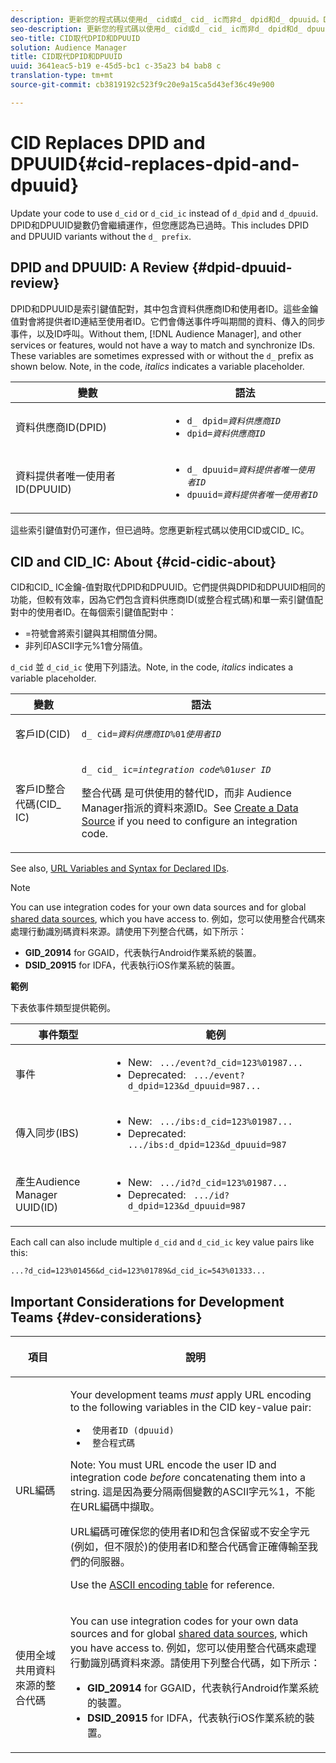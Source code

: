 ```yaml
---
description: 更新您的程式碼以使用d_ cid或d_ cid_ ic而非d_ dpid和d_ dpuuid。DPID和DPUUID變數仍會繼續運作，但您應認為已過時。這包括DPID和DPUUID變體，不含d_ prefix。
seo-description: 更新您的程式碼以使用d_ cid或d_ cid_ ic而非d_ dpid和d_ dpuuid。DPID和DPUUID變數仍會繼續運作，但您應認為已過時。這包括DPID和DPUUID變體，不含d_ prefix。
seo-title: CID取代DPID和DPUUID
solution: Audience Manager
title: CID取代DPID和DPUUID
uuid: 3641eac5-b19 e-45d5-bc1 c-35a23 b4 bab8 c
translation-type: tm+mt
source-git-commit: cb3819192c523f9c20e9a15ca5d43ef36c49e900

---
```



# CID Replaces DPID and DPUUID{#cid-replaces-dpid-and-dpuuid}

Update your code to use `d_cid` or `d_cid_ic` instead of `d_dpid` and `d_dpuuid`. DPID和DPUUID變數仍會繼續運作，但您應認為已過時。This includes DPID and DPUUID variants without the `d_ prefix`.

## DPID and DPUUID: A Review {#dpid-dpuuid-review}

DPID和DPUUID是索引鍵值配對，其中包含資料供應商ID和使用者ID。這些金鑰值對會將提供者ID連結至使用者ID。它們會傳送事件呼叫期間的資料、傳入的同步事件，以及ID呼叫。Without them, [!DNL Audience Manager], and other services or features, would not have a way to match and synchronize IDs. These variables are sometimes expressed with or without the `d_` prefix as shown below. Note, in the code, *italics* indicates a variable placeholder.

<table id="table_932B4416AE1E44E4A1E98D779D3B1ED5"> 
 <thead> 
  <tr> 
   <th colname="col1" class="entry"> 變數 </th> 
   <th colname="col2" class="entry"> 語法 </th> 
  </tr> 
 </thead>
 <tbody> 
  <tr> 
   <td colname="col1"> <p>資料供應商ID(DPID) </p> </td> 
   <td colname="col2"> 
    <ul id="ul_0567D39DCE784C20A81EC0845C7B1C6B"> 
     <li id="li_DDD8C18266314987A7C802918F4892A8"> <code>d_ dpid=<i>資料供應商ID</i></code> </li> 
     <li id="li_80185558932E416698ABD71158303EA8"> <code>dpid=<i>資料供應商ID</i></code> </li> 
    </ul> </td> 
  </tr> 
  <tr> 
   <td colname="col1"> <p>資料提供者唯一使用者ID(DPUUID) </p> </td> 
   <td colname="col2"> 
    <ul id="ul_EA7F769523B142CE8FF5886E5CDFF2D9"> 
     <li id="li_C984E2FF0A83495880BB87C610FA3F79"> <code>d_ dpuuid=<i>資料提供者唯一使用者ID</i></code> </li> 
     <li id="li_DCFFAC995DCC49F489ACEFD97A06F877"> <code>dpuuid=<i>資料提供者唯一使用者ID</i></code> </li> 
    </ul> </td> 
  </tr> 
 </tbody> 
</table>

這些索引鍵值對仍可運作，但已過時。您應更新程式碼以使用CID或CID_ IC。

## CID and CID_IC: About {#cid-cidic-about}

CID和CID_ IC金鑰-值對取代DPID和DPUUID。它們提供與DPID和DPUUID相同的功能，但較有效率，因為它們包含資料供應商ID(或整合程式碼)和單一索引鍵值配對中的使用者ID。在每個索引鍵值配對中：

* =符號會將索引鍵與其相關值分開。
* 非列印ASCII字元%1會分隔值。

`d_cid` 並 `d_cid_ic` 使用下列語法。Note, in the code, *italics* indicates a variable placeholder.

<table id="table_0C8A4F8FDBC84416B4EB476F67BCFA8E"> 
 <thead> 
  <tr> 
   <th colname="col1" class="entry"> 變數 </th> 
   <th colname="col2" class="entry"> 語法 </th> 
  </tr> 
 </thead>
 <tbody> 
  <tr> 
   <td colname="col1"> <p>客戶ID(CID) </p> </td> 
   <td colname="col2"> <p> <code>d_ cid=<i>資料供應商ID</i>%01<i>使用者ID</i></code> </p> </td> 
  </tr> 
  <tr> 
   <td colname="col1"> <p>客戶ID整合代碼(CID_ IC) </p> </td> 
   <td colname="col2"> <p> <code>d_ cid_ ic=<i>integration code</i>%01<i>user ID</i></code> </p> <p> <span class="term"> 整合代碼</span> 是可供使用的替代ID，而非 <span class="keyword"> Audience Manager指派的資料來源ID</span>。See <a href="../features/manage-datasources.md#create-data-source"> Create a Data Source</a> if you need to configure an integration code. </p> </td> 
  </tr> 
 </tbody> 
</table>

See also, [URL Variables and Syntax for Declared IDs](../features/declared-ids.md#variables-and-syntax).

>[!NOTE]
>
>You can use integration codes for your own data sources and for global [shared data sources](../features/datasources-list-and-settings.md#settings-menu-options), which you have access to. 例如，您可以使用整合代碼來處理行動識別碼資料來源。請使用下列整合代碼，如下所示：

* **GID_20914** for GGAID，代表執行Android作業系統的裝置。
* **DSID_20915** for IDFA，代表執行iOS作業系統的裝置。

**範例**

下表依事件類型提供範例。

<table id="table_097A58CCD6E64C4DB0652271A4F31AE8"> 
 <thead> 
  <tr> 
   <th colname="col1" class="entry"> 事件類型 </th> 
   <th colname="col2" class="entry"> 範例 </th> 
  </tr>
 </thead>
 <tbody> 
  <tr> 
   <td colname="col1"> <p>事件 </p> </td> 
   <td colname="col2"> 
    <ul id="ul_6EAB4188C6954512A28D1A8328794BCB"> 
     <li id="li_344AAEF1622343489E2AD6E2929CEA98">New: <code> .../event?d_cid=123%01987...</code> </li> 
     <li id="li_B673C1BA5AD24C46AB8F8232EF89CE89">Deprecated: <code> .../event?d_dpid=123&amp;d_dpuuid=987...</code> </li> 
    </ul> </td> 
  </tr> 
  <tr> 
   <td colname="col1"> <p>傳入同步(IBS) </p> </td> 
   <td colname="col2"> 
    <ul id="ul_78270745CBC2469B8CA9EDB7032B8F92"> 
     <li id="li_8C4620A04504442185F013F74E6B0647">New: <code> .../ibs:d_cid=123%01987...</code> </li> 
     <li id="li_2A8F761C76334C1BB097CF1A9D7E8429">Deprecated: <code> .../ibs:d_dpid=123&amp;d_dpuuid=987</code> </li> 
    </ul> </td> 
  </tr> 
  <tr> 
   <td colname="col1"> <p>產生Audience Manager UUID(ID) </p> </td> 
   <td colname="col2"> 
    <ul id="ul_EAA764DCFF7244F69ABF67ACEE13E579"> 
     <li id="li_18467A531FAF454A881CBD157BBFD6D2">New: <code> .../id?d_cid=123%01987...</code> </li> 
     <li id="li_433C33F7BC284362AC7CC3C9DC0BF471">Deprecated: <code> .../id?d_dpid=123&amp;d_dpuuid=987</code> </li> 
    </ul> </td> 
  </tr> 
 </tbody> 
</table>

Each call can also include multiple `d_cid` and `d_cid_ic` key value pairs like this:

```
...?d_cid=123%01456&d_cid=123%01789&d_cid_ic=543%01333...
```

## Important Considerations for Development Teams {#dev-considerations}

<table id="table_5DD068FAE68A42CDB49B6C064706802A"> 
 <thead> 
  <tr> 
   <th colname="col1" class="entry"> <p>項目 </p> </th> 
   <th colname="col2" class="entry"> <p>說明 </p> </th> 
  </tr>
 </thead>
 <tbody> 
  <tr> 
   <td colname="col1"> <p>URL編碼 </p> </td> 
   <td colname="col2"> <p>Your development teams <i>must</i> apply URL encoding to the following variables in the CID key-value pair: </p> <p> 
     <ul id="ul_66DCB63C60914057B2BE21F49D9A36CA"> 
      <li id="li_6D82B4DB40BB4BB0B8FAF5841577FAAC"><code> 使用者ID</code><code> (dpuuid)</code> </li> 
      <li id="li_D2F94B07B0D84B09A5CDFA48518DDD62"><code> 整合程式碼</code> </li> 
     </ul> </p> <p> <p>Note: You must URL encode the user ID and integration code <i>before</i> concatenating them into a string. 這是因為要分隔兩個變數的ASCII字元%1，不能在URL編碼中擷取。 </p> </p> <p>URL編碼可確保您的使用者ID和包含保留或不安全字元(例如，但不限於)的使用者ID和整合代碼會正確傳輸至我們的伺服器。 </p> <p>Use the <a href="https://www.w3schools.com/tags/ref_urlencode.asp" format="https" scope="external"> ASCII encoding table</a> for reference. </p> </td> 
  </tr> 
  <tr> 
   <td colname="col1"> <p>使用全域共用資料來源的整合代碼 </p> </td> 
   <td colname="col2"> <p>You can use integration codes for your own data sources and for global <a href="../features/datasources-list-and-settings.md#settings-menu-options"> shared data sources</a>, which you have access to. 例如，您可以使用整合代碼來處理行動識別碼資料來源。請使用下列整合代碼，如下所示： </p> <p> 
     <ul id="ul_B306EE96A3BD4CE982E113D5E23826CF"> 
      <li id="li_3340C7AFA9AB4105A2CCF3E476EC7552"> <b>GID_20914</b> for GGAID，代表執行Android作業系統的裝置。 </li> 
      <li id="li_779D9F08021043FCB233A0ABF5160C76"> <b>DSID_20915</b> for IDFA，代表執行iOS作業系統的裝置。 </li> 
     </ul> </p> </td> 
  </tr> 
 </tbody> 
</table>

